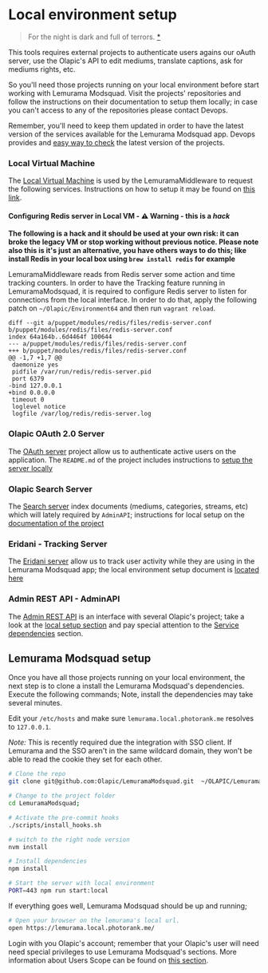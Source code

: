 # Local environment setup
> For the night is dark and full of terrors. [*](quotes.md#local)

This tools requires external projects to authenticate users agains our oAuth server, use the Olapic's API to edit mediums, translate captions, ask for mediums rights, etc.

So you'll need those projects running on your local environment before start working with Lemurama Modsquad. Visit the projects' repositories and follow the instructions on their documentation to setup them locally; in case you can't access to any of the repositories please contact Devops.

Remember, you'll need to keep them updated in order to have the latest version of the services available for the Lemurama Modsquad app. Devops provides and [easy way to check](https://github.com/Olapic/Puppet/blob/local/docs/Daily_tasks.md) the latest version of the projects.

### Local Virtual Machine
The [Local Virtual Machine](https://github.com/Olapic/Puppet/tree/local) is used by the LemuramaMiddleware to request the following services. Instructions on how to setup it may be found on [this link](https://github.com/Olapic/Puppet/blob/local/docs/Installation.md).

#### Configuring Redis server in Local VM - ⚠️ Warning - this is a _hack_

**The following is a hack and it should be used at your own risk: it can broke the legacy VM or stop working without previous notice. Please note also this is it's just an alternative, you have others ways to do this; like install Redis in your local box using `brew install redis` for example**

LemuramaMiddleware reads from Redis server some action and time tracking counters. In order to have the Tracking feature running in LemuramaModsquad, it is required to configure Redis server to listen for connections from the local interface. In order to do that, apply the following  patch on `~/Olapic/Environment64` and then run `vagrant reload`.

```batch
diff --git a/puppet/modules/redis/files/redis-server.conf b/puppet/modules/redis/files/redis-server.conf
index 64a164b..6d4464f 100644
--- a/puppet/modules/redis/files/redis-server.conf
+++ b/puppet/modules/redis/files/redis-server.conf
@@ -1,7 +1,7 @@
 daemonize yes
 pidfile /var/run/redis/redis-server.pid
 port 6379
-bind 127.0.0.1
+bind 0.0.0.0
 timeout 0
 loglevel notice
 logfile /var/log/redis/redis-server.log
```

### Olapic OAuth 2.0 Server
The [OAuth server](https://github.com/Olapic/OauthServer) project allow us to authenticate active users on the application. The `README.md` of the project includes instructions to [setup the server locally](https://github.com/Olapic/OauthServer#local-development-setup)

### Olapic Search Server
The [Search server](https://github.com/Olapic/SearchServer) index documents (mediums, categories, streams, etc) which will lately required by `AdminAPI`; instructions for local setup on the [documentation of the project](https://github.com/Olapic/SearchServer/blob/master/docs/LocalSetup.md)

### Eridani - Tracking Server
The [Eridani server](https://github.com/Olapic/Eridani) allow us to track user activity while they are using in the  Lemurama Modsquad app; the local environment setup document is [located here](https://github.com/Olapic/Eridani/blob/master/docs/Local-Setup.md#local-development-setup)

### Admin REST API - AdminAPI
The [Admin REST API](https://github.com/Olapic/AdminAPI) is an interface with several Olapic's project; take a look at the [local setup section](https://github.com/Olapic/AdminAPI#setup-in-your-local-env) and pay special attention to the [Service dependencies](https://github.com/Olapic/AdminAPI#service-dependencies) section.

## Lemurama Modsquad setup
Once you have all those projects running on your local environment, the next step is to clone a install the Lemurama Modsquad's dependencies. Execute the following commands;
Note, install the dependencies may take several minutes.

Edit your `/etc/hosts` and make sure `lemurama.local.photorank.me` resolves to `127.0.0.1`.

_Note:_ This is recently required due the integration with SSO client. If Lemurama and the SSO aren't in the same wildcard domain, they won't be able to read the cookie they set for each other.

```bash
# Clone the repo
git clone git@github.com:Olapic/LemuramaModsquad.git  ~/OLAPIC/LemuramaModsquad;

# Change to the project folder
cd LemuramaModsquad;

# Activate the pre-commit hooks
./scripts/install_hooks.sh

# switch to the right node version
nvm install

# Install dependencies
npm install

# Start the server with local environment
PORT=443 npm run start:local
```

If everything goes well, Lemurama Modsquad should be up and running;

```bash
# Open your browser on the lemurama's local url.
open https://lemurama.local.photorank.me/
```
Login with you Olapic's account; remember that your Olapic's user will need need special privileges to use Lemurama Modsquad's sections. More information about Users Scope can be found on [this section](user_scopes.md).
